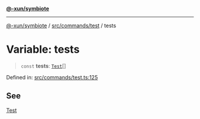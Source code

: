 [**@-xun/symbiote**](../../../../README.md)

***

[@-xun/symbiote](../../../../README.md) / [src/commands/test](../README.md) / tests

# Variable: tests

> `const` **tests**: [`Test`](../enumerations/Test.md)[]

Defined in: [src/commands/test.ts:125](https://github.com/Xunnamius/symbiote/blob/7f982952167d73373d4dffdf7657e7060cf032fe/src/commands/test.ts#L125)

## See

[Test](../enumerations/Test.md)
